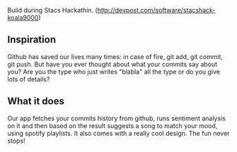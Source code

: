 Build during Stacs Hackathin. (http://devpost.com/software/stacshack-koala9000)

Inspiration
--
Github has saved our lives many times: in case of fire, git add, git commit, git push. But have you ever thought about what your commits say about you? Are you the type who just writes "blabla" all the type or do you give lots of details?

What it does
--
Our app fetches your commits history from github, runs sentiment analysis on it and then based on the result suggests a song to match your mood, using spotify playlists. It also comes with a really cool design. The fun never stops!

